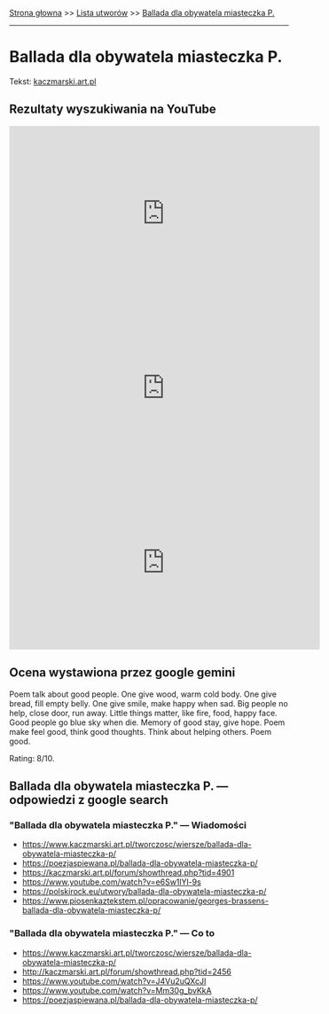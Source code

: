 [Strona głowna](../index.md) >> [Lista utworów](../list.md) >> [Ballada dla obywatela miasteczka P.](33.md)

---

# Ballada dla obywatela miasteczka P.

Tekst: [kaczmarski.art.pl](https://www.kaczmarski.art.pl/tworczosc/wiersze/ballada-dla-obywatela-miasteczka-p/)

## Rezultaty wyszukiwania na YouTube

<iframe width="560" height="315" src="https://www.youtube.com/embed/J4Vu2uQXcJI?si=IdontcarewhotheIRSsendsImnotpayingtaxes" title="YouTube video player" frameborder="0" allow="accelerometer; autoplay; clipboard-write; encrypted-media; gyroscope; picture-in-picture; web-share" referrerpolicy="strict-origin-when-cross-origin" allowfullscreen></iframe>

<iframe width="560" height="315" src="https://www.youtube.com/embed/mA3jbTgpIAY?si=IdontcarewhotheIRSsendsImnotpayingtaxes" title="YouTube video player" frameborder="0" allow="accelerometer; autoplay; clipboard-write; encrypted-media; gyroscope; picture-in-picture; web-share" referrerpolicy="strict-origin-when-cross-origin" allowfullscreen></iframe>

<iframe width="560" height="315" src="https://www.youtube.com/embed/VQRX_ZOZ3IQ?si=IdontcarewhotheIRSsendsImnotpayingtaxes" title="YouTube video player" frameborder="0" allow="accelerometer; autoplay; clipboard-write; encrypted-media; gyroscope; picture-in-picture; web-share" referrerpolicy="strict-origin-when-cross-origin" allowfullscreen></iframe>

## Ocena wystawiona przez google gemini

Poem talk about good people. One give wood, warm cold body. One give bread, fill empty belly. One give smile, make happy when sad. Big people no help, close door, run away. Little things matter, like fire, food, happy face. Good people go blue sky when die. Memory of good stay, give hope. Poem make feel good, think good thoughts. Think about helping others. Poem good.

Rating: 8/10.


## Ballada dla obywatela miasteczka P. — odpowiedzi z google search

### "Ballada dla obywatela miasteczka P." — Wiadomości

 - <https://www.kaczmarski.art.pl/tworczosc/wiersze/ballada-dla-obywatela-miasteczka-p/>
 - <https://poezjaspiewana.pl/ballada-dla-obywatela-miasteczka-p/>
 - <https://kaczmarski.art.pl/forum/showthread.php?tid=4901>
 - <https://www.youtube.com/watch?v=e6Sw1lYl-9s>
 - <https://polskirock.eu/utwory/ballada-dla-obywatela-miasteczka-p/>
 - <https://www.piosenkaztekstem.pl/opracowanie/georges-brassens-ballada-dla-obywatela-miasteczka-p/>

### "Ballada dla obywatela miasteczka P." — Co to

 - <https://www.kaczmarski.art.pl/tworczosc/wiersze/ballada-dla-obywatela-miasteczka-p/>
 - <http://kaczmarski.art.pl/forum/showthread.php?tid=2456>
 - <https://www.youtube.com/watch?v=J4Vu2uQXcJI>
 - <https://www.youtube.com/watch?v=Mm30g_bvKkA>
 - <https://poezjaspiewana.pl/ballada-dla-obywatela-miasteczka-p/>


